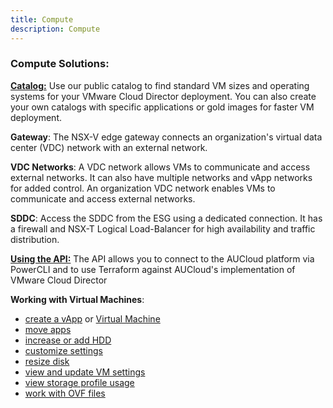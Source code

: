 ```yaml
---
title: Compute
description: Compute
---
```


### Compute Solutions:

[**Catalog:**](./Catalogs/how_to_create_a_catalog) Use our public catalog to find standard VM sizes and operating systems for your VMware Cloud Director deployment. You can also create your own catalogs with specific applications or gold images for faster VM deployment.

**Gateway**: The NSX-V edge gateway connects an organization's virtual data center (VDC) network with an external network.

**VDC Networks**: A VDC network allows VMs to communicate and access external networks. It can also have multiple networks and vApp networks for added control. An organization VDC network enables VMs to communicate and access external networks.

**SDDC**: Access the SDDC from the ESG using a dedicated connection. It has a firewall and NSX-T Logical Load-Balancer for high availability and traffic distribution.

[**Using the API:**](./Using_the_Api/establishing_a_connection_to_aucloud_with_powercli/) The API allows you to connect to the AUCloud platform via PowerCLI and to use Terraform against AUCloud's implementation of VMware Cloud Director 

**Working with Virtual Machines**:

- [create a vApp](./Working_with_Virtual_Machines/how_to_create_a_vapp) or [Virtual Machine](./Working_with_Virtual_Machines/how_to_create_an_empty_vm)
- [move apps](./Working_with_Virtual_Machines/hot_to_migrate_vapps_between_virtual_data_centres)
- [increase or add HDD](./Working_with_Virtual_Machines/how_to_increase_an_hdd_or_add_hdd_to_a_vm)
- [customize settings](./Working_with_Virtual_Machines/how_to_perform_guest_customisation)
- [resize disk](./Working_with_Virtual_Machines/how_to_resize_vm_disk)
- [view and update VM settings](./Working_with_Virtual_Machines/how_to_view_and_update_virtual_machine_settings)
- [view storage profile usage](./Working_with_Virtual_Machines/how_to_view_storage_profile_usage)
- [work with OVF files](./Working_with_Virtual_Machines/how_to_vmtemplate_media_using_ovf_tool)